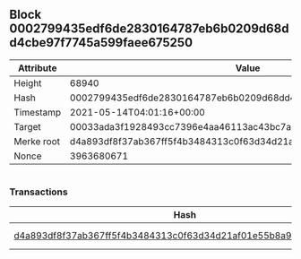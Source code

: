 ## Block 0002799435edf6de2830164787eb6b0209d68dd4cbe97f7745a599faee675250

Attribute | Value
--- | ---
Height | 68940
Hash | 0002799435edf6de2830164787eb6b0209d68dd4cbe97f7745a599faee675250
Timestamp | 2021-05-14T04:01:16+00:00
Target | 00033ada3f1928493cc7396e4aa46113ac43bc7ac52aab5d08e3934913716f64
Merke root | d4a893df8f37ab367ff5f4b3484313c0f63d34d21af01e55b8a9b93c30e96eef
Nonce | 3963680671

```

```

### Transactions

Hash | Amount
--- | ---
[d4a893df8f37ab367ff5f4b3484313c0f63d34d21af01e55b8a9b93c30e96eef](d4a893df8f37ab367ff5f4b3484313c0f63d34d21af01e55b8a9b93c30e96eef.md) | 10.00000000 SKEPTI 
